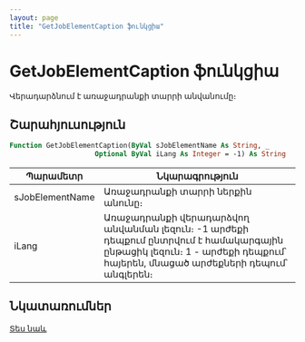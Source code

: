 ```yaml
---
layout: page
title: "GetJobElementCaption ֆունկցիա"
---
```


# GetJobElementCaption ֆունկցիա

Վերադարձնում է առաջադրանքի տարրի անվանումը։

## Շարահյուսություն

``` vb
Function GetJobElementCaption(ByVal sJobElementName As String, _
                     Optional ByVal iLang As Integer = -1) As String
```

| Պարամետր | Նկարագրություն |
|--|--|
| sJobElementName | Առաջադրանքի տարրի ներքին անունը։ |
| iLang | Առաջադրանքի վերադարձվող անվանման լեզուն։ -1 արժեքի դեպքում ընտրվում է համակարգային ընթացիկ լեզուն։ 1 - արժեքի դեպքում՝ հայերեն, մնացած արժեքների դեպում՝ անգլերեն։ |

## Նկատառումներ

[Տես նաև](../../functions.html)
